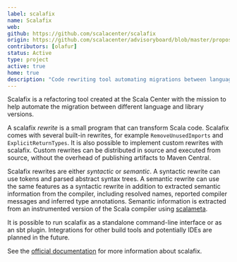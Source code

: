 ```yaml
---
label: scalafix
name: Scalafix
web:
github: https://github.com/scalacenter/scalafix
origin: https://github.com/scalacenter/advisoryboard/blob/master/proposals/002-dotty-migration-path.md
contributors: [olafur]
status: Active
type: project
active: true
home: true
description: "Code rewriting tool automating migrations between language or library upgrades."
---
```

Scalafix is a refactoring tool created at the Scala Center with the mission to
help automate the migration between different language and library versions.

A scalafix *rewrite* is a small program that can transform Scala code.
Scalafix comes with several built-in rewrites, for example `RemoveUnusedImports` and `ExplicitReturnTypes`.
It is also possible to implement custom rewrites with scalafix.
Custom rewrites can be distributed in source and executed from source, without the overhead of publishing artifacts to Maven Central.

Scalafix rewrites are either *syntactic* or *semantic*.
A syntactic rewrite can use tokens and parsed abstract syntax trees.
A semantic rewrite can use the same features as a syntactic rewrite in addition to extracted semantic information from the compiler, including resolved names,
reported compiler messages and inferred type annotations.
Semantic information is extracted from an instrumented version of the Scala compiler using [scalameta](http://scalameta.org).

It is possible to run scalafix as a standalone command-line interface or as an sbt plugin.
Integrations for other build tools and potentially IDEs are planned in the future.

See the [official documentation](https://scalacenter.github.io/scalafix/) for more information about scalafix.


